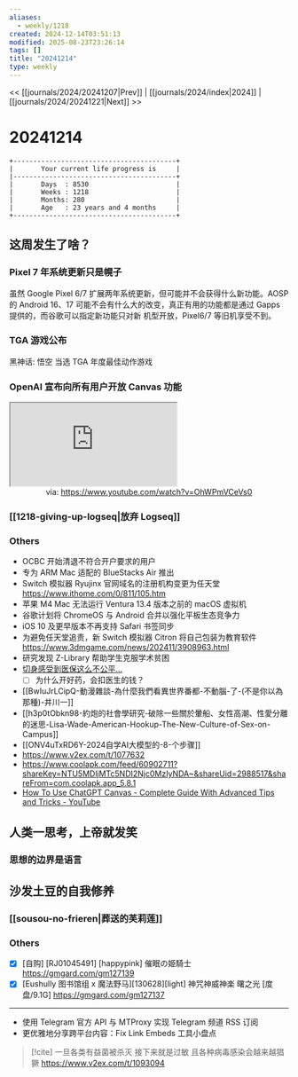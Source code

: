 ```yaml
---
aliases:
  - weekly/1218
created: 2024-12-14T03:51:13
modified: 2025-08-23T23:26:14
tags: []
title: "20241214"
type: weekly
---
```


<< [[journals/2024/20241207|Prev]] | [[journals/2024/index|2024]] | [[journals/2024/20241221|Next]] >>

# 20241214

```shell
+-----------------------------------------+
|       Your current life progress is     |
|-----------------------------------------+
|       Days  : 8530                      |
|       Weeks : 1218                      |
|       Months: 280                       |
|       Age   : 23 years and 4 months     |
+-----------------------------------------+
```

## 这周发生了啥？

### Pixel 7 年系统更新只是幌子

虽然 Google Pixel 6/7 扩展两年系统更新，但可能并不会获得什么新功能。AOSP 的 Android 16、17 可能不会有什么大的改变，真正有用的功能都是通过 Gapps 提供的，而谷歌可以指定新功能只对新 机型开放，Pixel6/7 等旧机享受不到。

### TGA 游戏公布

黑神话: 悟空 当选 TGA 年度最佳动作游戏

### OpenAI 宣布向所有用户开放 Canvas 功能

<iframe src="https://www.youtube.com/embed/OhWPmVCeVs0" allow="accelerometer; autoplay; clipboard-write; encrypted-media; gyroscope; picture-in-picture; web-share" referrerpolicy="strict-origin-when-cross-origin" allowfullscreen></iframe>
<center>via: <a href='https://www.youtube.com/watch?v=OhWPmVCeVs0' target='_blank' class='external-link'>https://www.youtube.com/watch?v=OhWPmVCeVs0</a></center>

### [[1218-giving-up-logseq|放弃 Logseq]]

### Others

- OCBC 开始清退不符合开户要求的用户
- 专为 ARM Mac 适配的 BlueStacks Air 推出
- Switch 模拟器 Ryujinx 官网域名的注册机构变更为任天堂 https://www.ithome.com/0/811/105.htm
- 苹果 M4 Mac 无法运行 Ventura 13.4 版本之前的 macOS 虚拟机
- 谷歌计划将 ChromeOS 与 Android 合并以强化平板生态竞争力
- iOS 10 及更早版本不再支持 Safari 书签同步
- 为避免任天堂追责，新 Switch 模拟器 Citron 将自己包装为教育软件
  https://www.3dmgame.com/news/202411/3908963.html
- 研究发现 Z-Library 帮助学生克服学术贫困
- [切身感受到医保这么不公平...](https://www.v2ex.com/t/1090550#reply58)
    - [ ] 为什么开好药，会扣医生的钱？
- [[BwIuJrLCipQ-動漫雜談-為什麼我們看異世界番都-不動腦-了-(不是你以為那種)-井川一]]
- [[h3p0tObkn98-約炮的社會學研究-破除一些關於暈船、女性高潮、性愛分離的迷思-Lisa-Wade-American-Hookup-The-New-Culture-of-Sex-on-Campus]]
- [[ONV4uTxRD6Y-2024自学AI大模型的-8-个步骤]]
- https://www.v2ex.com/t/1077632
- https://www.coolapk.com/feed/60902711?shareKey=NTU5MDljMTc5NDI2Njc0MzIyNDA~&shareUid=2988517&shareFrom=com.coolapk.app_5.8.1
- [How To Use ChatGPT Canvas - Complete Guide With Advanced Tips and Tricks - YouTube](https://www.youtube.com/watch?v=)

## 人类一思考，上帝就发笑

### 思想的边界是语言

## 沙发土豆的自我修养

### [[sousou-no-frieren|葬送的芙莉莲]]

### Others

- [x] [自购] [RJ01045491] [happypink] 催眠の姫騎士 https://gmgard.com/gm127139
- [x] [Eushully 图书馆组 x 魔法野马]\[130628]\[light] 神咒神威神楽 曙之光 [度盘/9.1G] https://gmgard.com/gm127137

----

- 使用 Telegram 官方 API 与 MTProxy 实现 Telegram 频道 RSS 订阅
- 更优雅地分享跨平台内容：Fix Link Embeds 工具小盘点

> [!cite]
> 一旦各类有益菌被杀灭 接下来就是过敏 且各种病毒感染会越来越猖獗
> https://www.v2ex.com/t/1093094
